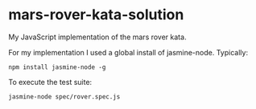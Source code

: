 # mars-rover-kata-solution
My JavaScript implementation of the mars rover kata.

For my implementation I used a global install of jasmine-node. Typically:

```
npm install jasmine-node -g
```

To execute the test suite:

```
jasmine-node spec/rover.spec.js
```

